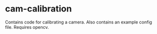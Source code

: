 # cam-calibration
Contains code for calibrating a camera. Also contains an example config file. Requires opencv.
